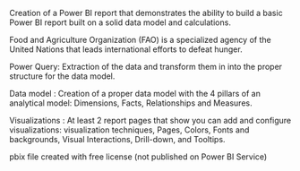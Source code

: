 Creation of a Power BI report that demonstrates the ability to build a basic Power BI report built on a solid data model and calculations.

Food and Agriculture Organization (FAO) is a specialized agency of the United Nations that leads international efforts to defeat hunger. 

Power Query: Extraction of the data and transform them in into the proper structure for the data model.

Data model : Creation of a proper data model with the 4 pillars of an analytical model: Dimensions, Facts, Relationships and Measures.

Visualizations : At least 2 report pages that show you can add and configure visualizations: visualization techniques, Pages, Colors, Fonts and backgrounds, Visual Interactions, Drill-down, and Tooltips.

pbix file created with free license (not published on Power BI Service) 
